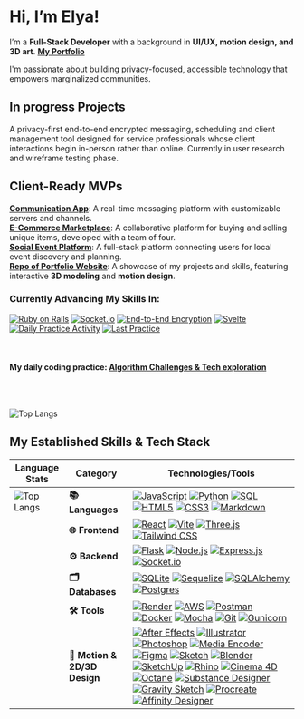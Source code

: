 # Hi, I’m Elya!



I’m a **Full-Stack Developer** with a background in **UI/UX, motion design, and 3D art**. [**My Portfolio**](https://elya.dev)

I'm passionate about building privacy-focused, accessible technology that empowers marginalized communities.

## In progress Projects
A privacy-first end-to-end encrypted messaging, scheduling and client management tool designed for service professionals whose client interactions begin in-person rather than online. Currently in user research and wireframe testing phase.

## Client-Ready MVPs
[**Communication App**](https://elya-le-banter.onrender.com): A real-time messaging platform with customizable servers and channels.  
[**E-Commerce Marketplace**](https://etsyclone-4ah1.onrender.com): A collaborative platform for buying and selling unique items, developed with a team of four.  
[**Social Event Platform**](https://meetpup-elya.onrender.com): A full-stack platform connecting users for local event discovery and planning.  
[**Repo of Portfolio Website**](https://github.com/elya-le/s3.elya.dev): A showcase of my projects and skills, featuring interactive **3D modeling** and **motion design**.  

### Currently Advancing My Skills In:

[![Ruby on Rails](https://img.shields.io/badge/Ruby%20on%20Rails-CC0000?logo=ruby-on-rails&logoColor=white)](https://rubyonrails.org/)
[![Socket.io](https://img.shields.io/badge/Socket.io-black?logo=socket.io&logoColor=white)](https://socket.io/)
[![End-to-End Encryption](https://img.shields.io/badge/End%20to%20End%20Encryption-5E81AC?logo=security&logoColor=white)](https://en.wikipedia.org/wiki/End-to-end_encryption)
[![Svelte](https://img.shields.io/badge/Svelte-FF3E00?logo=svelte&logoColor=white)](https://svelte.dev/)
[![Daily Practice Activity](https://img.shields.io/github/commit-activity/m/elya-le/daily-practice?logo=github&label=Monthly%20Practice&color=brightgreen)](https://github.com/elya-le/daily-practice)
[![Last Practice](https://img.shields.io/github/last-commit/elya-le/daily-practice?logo=github&label=Last%20Practice&color=blue)](https://github.com/elya-le/daily-practice)
<br><br><br><br>
**My daily coding practice: [Algorithm Challenges & Tech exploration](https://github.com/elya-le/daily-practice)**
<br><br><br><br>


![Top Langs](https://github-readme-stats.vercel.app/api/top-langs/?username=elya-le&layout=compact&theme=transparent&bg_color=00000000)

## My Established Skills & Tech Stack

| **Language Stats** | **Category** | **Technologies/Tools** |
|-------------------|--------------|------------------------|
| ![Top Langs](https://github-readme-stats.vercel.app/api/top-langs/?username=elya-le&layout=compact&theme=transparent&bg_color=00000000) | **📚 Languages** | [![JavaScript](https://img.shields.io/badge/JavaScript-%23323330.svg?logo=javascript&logoColor=%23F7DF1E)](https://developer.mozilla.org/en-US/docs/Web/JavaScript) [![Python](https://img.shields.io/badge/Python-3670A0?logo=python&logoColor=ffdd54)](https://www.python.org/) [![SQL](https://img.shields.io/badge/SQL-%2307405e.svg?logo=postgresql&logoColor=white)](https://www.postgresql.org/) [![HTML5](https://img.shields.io/badge/HTML5-%23E34F26.svg?logo=html5&logoColor=white)](https://developer.mozilla.org/en-US/docs/Web/Guide/HTML/HTML5) [![CSS3](https://img.shields.io/badge/CSS3-%231572B6.svg?logo=css3&logoColor=white)](https://developer.mozilla.org/en-US/docs/Web/CSS) [![Markdown](https://img.shields.io/badge/Markdown-%23000000.svg?logo=markdown&logoColor=white)](https://www.markdownguide.org/) |
| | **🌐 Frontend** | [![React](https://img.shields.io/badge/react-%2320232a.svg?logo=react&logoColor=%2361DAFB)](https://reactjs.org/) [![Vite](https://img.shields.io/badge/vite-%23646CFF.svg?logo=vite&logoColor=white)](https://vitejs.dev/) [![Three.js](https://img.shields.io/badge/Three.js-%23000000.svg?logo=three.js&logoColor=white)](https://threejs.org/) [![Tailwind CSS](https://img.shields.io/badge/tailwindcss-%2338B2AC.svg?logo=tailwind-css&logoColor=white)](https://tailwindcss.com/) |
| | **⚙️ Backend** | [![Flask](https://img.shields.io/badge/flask-%23000000.svg?logo=flask&logoColor=white)](https://flask.palletsprojects.com/) [![Node.js](https://img.shields.io/badge/node.js-6DA55F?logo=node.js&logoColor=white)](https://nodejs.org/) [![Express.js](https://img.shields.io/badge/express.js-%23404d59.svg?logo=express&logoColor=%2361DAFB)](https://expressjs.com/) [![Socket.io](https://img.shields.io/badge/socket.io-black?logo=socket.io&logoColor=white)](https://socket.io/) |
| | **🗂️ Databases** | [![SQLite](https://img.shields.io/badge/sqlite-%2307405e.svg?logo=sqlite&logoColor=white)](https://www.sqlite.org/index.html) [![Sequelize](https://img.shields.io/badge/Sequelize-52B0E7?logo=Sequelize&logoColor=white)](https://sequelize.org/) [![SQLAlchemy](https://img.shields.io/badge/SQLAlchemy-%2361DAFB?logo=sqlalchemy&logoColor=%23FF0000&color=%23202020)](https://www.sqlalchemy.org/) [![Postgres](https://img.shields.io/badge/postgres-%23316192.svg?logo=postgresql&logoColor=white)](https://www.postgresql.org/) |
| | **🛠 Tools** | [![Render](https://img.shields.io/badge/Render-%46E3B7.svg?logo=render&logoColor=white)](https://render.com/) [![AWS](https://img.shields.io/badge/AWS-%23FF9900.svg?logo=amazon-aws&logoColor=white)](https://aws.amazon.com/) [![Postman](https://img.shields.io/badge/Postman-FF6C37?logo=postman&logoColor=white)](https://www.postman.com/) [![Docker](https://img.shields.io/badge/docker-%230db7ed.svg?logo=docker&logoColor=white)](https://www.docker.com/) [![Mocha](https://img.shields.io/badge/Mocha-8D6748?logo=mocha&logoColor=white)](https://mochajs.org/) [![Git](https://img.shields.io/badge/git-%23F05033.svg?logo=git&logoColor=white)](https://git-scm.com/) [![Gunicorn](https://img.shields.io/badge/Gunicorn-499848.svg?logo=gunicorn&logoColor=white)](https://gunicorn.org/) |
| | **🎨 Motion & 2D/3D Design** | [![After Effects](https://img.shields.io/badge/After%20Effects-9999FF.svg?logo=adobeaftereffects&logoColor=white)](https://www.adobe.com/products/aftereffects.html) [![Illustrator](https://img.shields.io/badge/Illustrator-FF9A00.svg?logo=adobeillustrator&logoColor=white)](https://www.adobe.com/products/illustrator.html) [![Photoshop](https://img.shields.io/badge/Photoshop-31A8FF.svg?logo=adobephotoshop&logoColor=white)](https://www.adobe.com/products/photoshop.html) [![Media Encoder](https://img.shields.io/badge/Media%20Encoder-9999FF.svg?logo=adobe&logoColor=white)](https://www.adobe.com/products/media-encoder.html) [![Figma](https://img.shields.io/badge/Figma-%23F24E1E.svg?logo=figma&logoColor=white)](https://www.figma.com/) [![Sketch](https://img.shields.io/badge/Sketch-F7B500?logo=sketch&logoColor=white)](https://www.sketch.com/) [![Blender](https://img.shields.io/badge/Blender-F5792A.svg?logo=blender&logoColor=white)](https://www.blender.org/) [![SketchUp](https://img.shields.io/badge/SketchUp-%23FF7057.svg?logo=sketchup&logoColor=white)](https://www.sketchup.com/) [![Rhino](https://img.shields.io/badge/Rhino-801010.svg?logo=rhinoceros&logoColor=white)](https://www.rhino3d.com/) [![Cinema 4D](https://img.shields.io/badge/Cinema%204D-011A6A.svg?logo=maxon&logoColor=white)](https://www.maxon.net/en/cinema-4d) [![Octane](https://img.shields.io/badge/Octane-292929.svg?logo=octanerender&logoColor=white)](https://home.otoy.com/) [![Substance Designer](https://img.shields.io/badge/Substance%20Designer-563D7C.svg?logo=adobe&logoColor=white)](https://www.adobe.com/products/substance3d-designer.html) [![Gravity Sketch](https://img.shields.io/badge/Gravity%20Sketch-FF595E.svg?logo=grav&logoColor=white)](https://www.gravitysketch.com/) [![Procreate](https://img.shields.io/badge/Procreate-%23000000.svg?logo=procreate&logoColor=white)](https://procreate.art/) [![Affinity Designer](https://img.shields.io/badge/Affinity%20Designer-%231B72BE.svg?logo=affinity&logoColor=white)](https://affinity.serif.com/en-us/designer/) |dge/Rhino-801010.svg?logo=rhinoceros&logoColor=white)](https://www.rhino3d.com/) [![Cinema 4D](https://img.shields.io/badge/Cinema%204D-011A6A.svg?logo=maxon&logoColor=white)](https://www.maxon.net/en/cinema-4d) [![Octane](https://img.shields.io/badge/Octane-292929.svg?logo=octanerender&logoColor=white)](https://home.otoy.com/) [![Substance Designer](https://img.shields.io/badge/Substance%20Designer-563D7C.svg?logo=adobe&logoColor=white)](https://www.adobe.com/products/substance3d-designer.html) [![Gravity Sketch](https://img.shields.io/badge/Gravity%20Sketch-FF595E.svg?logo=grav&logoColor=white)](https://www.gravitysketch.com/) [![Procreate](https://img.shields.io/badge/Procreate-%23000000.svg?logo=procreate&logoColor=white)](https://procreate.art/) [![Affinity Designer](https://img.shields.io/badge/Affinity%20Designer-%231B72BE.svg?logo=affinity&logoColor=white)](https://affinity.serif.com/en-us/designer/) |
